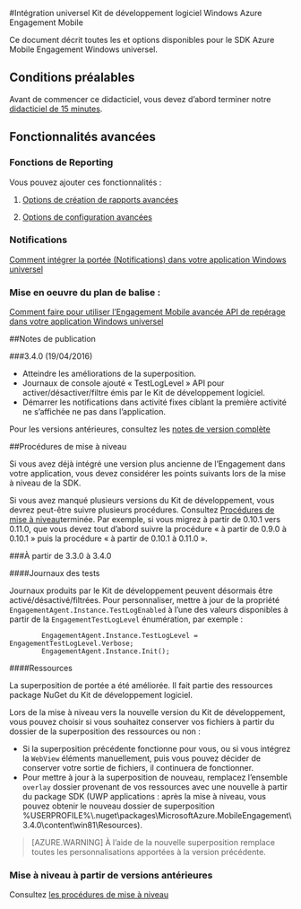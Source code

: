 <properties
    pageTitle="Intégration de Windows SDK universel"
    description="Intégration de Windows universel pour le Kit de développement logiciel pour Azure Engagement Mobile"                                     
    services="mobile-engagement"
    documentationCenter="mobile"
    authors="piyushjo"
    manager="dwrede"
    editor="" />

<tags
    ms.service="mobile-engagement"
    ms.workload="mobile"
    ms.tgt_pltfrm="mobile-windows-store"
    ms.devlang="dotnet"
    ms.topic="article"
    ms.date="08/12/2016"
    ms.author="piyushjo;ricksal" />

#<a name="windows-universal-sdk-integration-for-azure-mobile-engagement"></a>Intégration universel Kit de développement logiciel Windows Azure Engagement Mobile

Ce document décrit toutes les et options disponibles pour le SDK Azure Mobile Engagement Windows universel.

## <a name="prerequisites"></a>Conditions préalables

Avant de commencer ce didacticiel, vous devez d’abord terminer notre [didacticiel de 15 minutes](mobile-engagement-windows-store-dotnet-get-started.md).

## <a name="advanced-features"></a>Fonctionnalités avancées

### <a name="reporting-features"></a>Fonctions de Reporting
Vous pouvez ajouter ces fonctionnalités :

1. [Options de création de rapports avancées](mobile-engagement-windows-store-advanced-reporting.md)

2. [Options de configuration avancées](mobile-engagement-windows-store-advanced-configuration.md)

### <a name="notifications"></a>Notifications

[Comment intégrer la portée (Notifications) dans votre application Windows universel](mobile-engagement-windows-store-integrate-engagement-reach.md)

### <a name="tag-plan-implementation"></a>Mise en oeuvre du plan de balise :

[Comment faire pour utiliser l’Engagement Mobile avancée API de repérage dans votre application Windows universel](mobile-engagement-windows-store-use-engagement-api.md)

##<a name="release-notes"></a>Notes de publication

###<a name="340-04192016"></a>3.4.0 (19/04/2016)

-   Atteindre les améliorations de la superposition.
-   Journaux de console ajouté « TestLogLevel » API pour activer/désactiver/filtre émis par le Kit de développement logiciel.
-   Démarrer les notifications dans activité fixes ciblant la première activité ne s’affichée ne pas dans l’application.

Pour les versions antérieures, consultez les [notes de version complète](mobile-engagement-windows-store-release-notes.md)

##<a name="upgrade-procedures"></a>Procédures de mise à niveau

Si vous avez déjà intégré une version plus ancienne de l’Engagement dans votre application, vous devez considérer les points suivants lors de la mise à niveau de la SDK.

Si vous avez manqué plusieurs versions du Kit de développement, vous devrez peut-être suivre plusieurs procédures. Consultez [Procédures de mise à niveau](mobile-engagement-windows-store-upgrade-procedure.md)terminée. Par exemple, si vous migrez à partir de 0.10.1 vers 0.11.0, que vous devez tout d’abord suivre la procédure « à partir de 0.9.0 à 0.10.1 » puis la procédure « à partir de 0.10.1 à 0.11.0 ».

###<a name="from-330-to-340"></a>À partir de 3.3.0 à 3.4.0

####<a name="test-logs"></a>Journaux des tests

Journaux produits par le Kit de développement peuvent désormais être activé/désactivé/filtrées. Pour personnaliser, mettre à jour de la propriété `EngagementAgent.Instance.TestLogEnabled` à l’une des valeurs disponibles à partir de la `EngagementTestLogLevel` énumération, par exemple :

            EngagementAgent.Instance.TestLogLevel = EngagementTestLogLevel.Verbose;
            EngagementAgent.Instance.Init();

####<a name="resources"></a>Ressources

La superposition de portée a été améliorée. Il fait partie des ressources package NuGet du Kit de développement logiciel.

Lors de la mise à niveau vers la nouvelle version du Kit de développement, vous pouvez choisir si vous souhaitez conserver vos fichiers à partir du dossier de la superposition des ressources ou non :

* Si la superposition précédente fonctionne pour vous, ou si vous intégrez la `WebView` éléments manuellement, puis vous pouvez décider de conserver votre sortie de fichiers, il continuera de fonctionner.
* Pour mettre à jour à la superposition de nouveau, remplacez l’ensemble `overlay` dossier provenant de vos ressources avec une nouvelle à partir du package SDK (UWP applications : après la mise à niveau, vous pouvez obtenir le nouveau dossier de superposition %USERPROFILE%\\.nuget\packages\MicrosoftAzure.MobileEngagement\3.4.0\content\win81\Resources).

> [AZURE.WARNING] À l’aide de la nouvelle superposition remplace toutes les personnalisations apportées à la version précédente.

### <a name="upgrade-from-older-versions"></a>Mise à niveau à partir de versions antérieures

Consultez [les procédures de mise à niveau](mobile-engagement-windows-store-upgrade-procedure.md)
